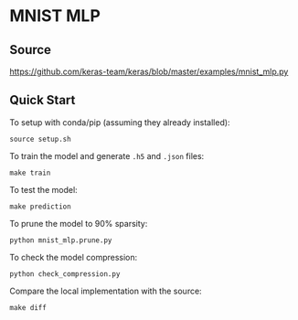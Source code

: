 # MNIST MLP

## Source
https://github.com/keras-team/keras/blob/master/examples/mnist_mlp.py

## Quick Start
To setup with conda/pip (assuming they already installed):
```
source setup.sh
```

To train the model and generate `.h5` and `.json` files:
```
make train
```

To test the model:
```
make prediction
```

To prune the model to 90% sparsity:
```
python mnist_mlp.prune.py
```

To check the model compression:
```
python check_compression.py
```

Compare the local implementation with the source:
```
make diff
```

